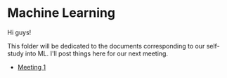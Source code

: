 # Machine Learning

Hi guys!

This folder will be dedicated to the documents corresponding to our self-study into ML. I'll post things here for our next meeting.

* [Meeting 1](https://github.com/Mathnstein/Machine_Learning/tree/master/Meeting%201)
